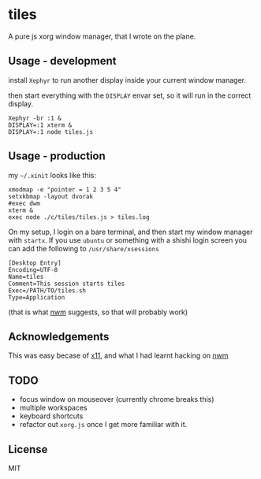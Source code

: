 # tiles

A pure js xorg window manager, that I wrote on the plane.

## Usage - development

install `Xephyr` to run another display inside your current window manager.

then start everything with the `DISPLAY` envar set,
so it will run in the correct display.

```
Xephyr -br :1 &
DISPLAY=:1 xterm &
DISPLAY=:1 node tiles.js
```

## Usage - production

my `~/.xinit` looks like this:

```
xmodmap -e "pointer = 1 2 3 5 4"
setxkbmap -layout dvorak
#exec dwm
xterm &
exec node ./c/tiles/tiles.js > tiles.log
```

On my setup, I login on a bare terminal, and then start my window manager with `startx`.
If you use `ubuntu` or something with a shishi login screen you can add the following to
`/usr/share/xsessions`

```
[Desktop Entry]
Encoding=UTF-8
Name=tiles
Comment=This session starts tiles
Exec=/PATH/TO/tiles.sh
Type=Application
```
(that is what [nwm](https://github.com/mixu/nwm) suggests, so that will probably work)

## Acknowledgements

This was easy becase of [x11](http://ghub.io/x11),
and what I had learnt hacking on [nwm](https://github.com/mixu/nwm)

## TODO

* focus window on mouseover (currently chrome breaks this)
* multiple workspaces
* keyboard shortcuts
* refactor out `xorg.js` once I get more familiar with it.

## License

MIT
